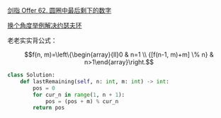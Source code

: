 [剑指 Offer 62. 圆圈中最后剩下的数字](https://leetcode-cn.com/problems/yuan-quan-zhong-zui-hou-sheng-xia-de-shu-zi-lcof/)

[换个角度举例解决约瑟夫环](https://leetcode-cn.com/problems/yuan-quan-zhong-zui-hou-sheng-xia-de-shu-zi-lcof/solution/huan-ge-jiao-du-ju-li-jie-jue-yue-se-fu-huan-by-as/)

老老实实背公式：

$$f(n, m)=\left\{\begin{array}{ll}0 & n=1 \\ {[f(n-1, m)+m] \% n} & n>1\end{array}\right.$$

```python
class Solution:
    def lastRemaining(self, n: int, m: int) -> int:
        pos = 0
        for cur_n in range(1, n + 1):
            pos = (pos + m) % cur_n
        return pos
```

